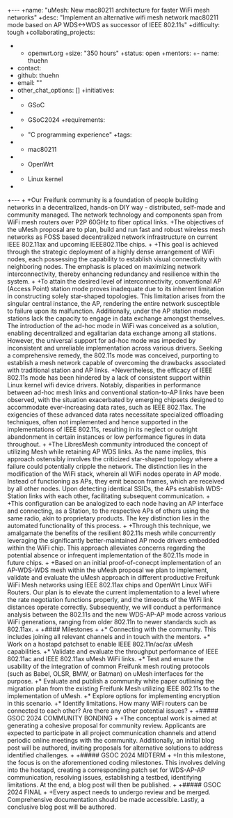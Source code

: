 +---
+name: "uMesh: New mac80211 architecture for faster WiFi mesh networks"
+desc: "Implement an alternative wifi mesh network mac80211 mode based on AP WDS<->WDS as successor of IEEE 802.11s"
+difficulty: tough
+collaborating_projects:
+  - openwrt.org
+size: "350 hours"
+status: open
+mentors:
+- name: thuehn
+  contact:
+    github: thuehn
+    email: ""
+    other_chat_options: []
+initiatives:
+  - GSoC
+  - GSoC2024
+requirements:
+  - "C programming experience"
+tags:
+  - mac80211
+  - OpenWrt
+  - Linux kernel
+
+---
+
+Our Freifunk community is a foundation of people building networks in a decentralized, hands-on DIY way - distributed, self-made and community managed. The network technology and components span from WiFi mesh routers over P2P 60GHz to fiber optical links.
+The objectives of  the uMesh proposal are to plan, build and run fast and robust wireless mesh networks as FOSS based decentralized network infrastructure on current IEEE 802.11ax and upcoming IEEE802.11be chips.
+
+This goal is achieved through the strategic deployment of a highly dense arrangement of WiFi nodes, each possessing the capability to establish visual connectivity with neighboring nodes. The emphasis is placed on maximizing network interconnectivity, thereby enhancing redundancy and resilience within the system.
+
+To attain the desired level of interconnectivity, conventional AP (Access Point) station mode proves inadequate due to its inherent limitation in constructing solely star-shaped topologies. This limitation arises from the singular central instance, the AP, rendering the entire network susceptible to failure upon its malfunction. Additionally, under the AP station mode, stations lack the capacity to engage in data exchange amongst themselves. The introduction of the ad-hoc mode in WiFi was conceived as a solution, enabling decentralized and egalitarian data exchange among all stations. However, the universal support for ad-hoc mode was impeded by inconsistent and unreliable implementation across various drivers. Seeking a comprehensive remedy, the 802.11s mode was conceived, purporting to establish a mesh network capable of overcoming the drawbacks associated with traditional station and AP links.
+Nevertheless, the efficacy of IEEE 802.11s mode has been hindered by a lack of consistent support within Linux kernel wifi device drivers. Notably, disparities in performance between ad-hoc mesh links and conventional station-to-AP links have been observed, with the situation exacerbated by emerging chipsets designed to accommodate ever-increasing data rates, such as IEEE 802.11ax. The exigencies of these advanced data rates necessitate specialized offloading techniques, often not implemented and hence supported in the implementations of IEEE 802.11s, resulting in its neglect or outright abandonment in certain instances or low performance figures in data throughout.
+
+The LibresMesh community introduced the concept of utilizing Mesh while retaining AP WDS links. As the name implies, this approach ostensibly involves the criticized star-shaped topology where a failure could potentially cripple the network. The distinction lies in the modification of the WiFi stack, wherein all WiFi nodes operate in AP mode. Instead of functioning as APs, they emit beacon frames, which are received by all other nodes. Upon detecting identical SSIDs, the APs establish WDS-Station links with each other, facilitating subsequent communication.
+
+This configuration can be analogized to each node having an AP interface and connecting, as a Station, to the respective APs of others using the same radio, akin to proprietary products. The key distinction lies in the automated functionality of this process.
+
+Through this technique, we amalgamate the benefits of the resilient 802.11s mesh while concurrently leveraging the significantly better-maintained AP mode drivers embedded within the WiFi chip. This approach alleviates concerns regarding the potential absence or infrequent implementation of the 802.11s mode in future chips.
+
+Based on an initial proof-of-conecpt implementation of an AP-WDS-WDS mesh within the uMesh proposal we plan to implement, validate and evaluate the uMesh approach in different productive Freifunk WiFi Mesh networks using IEEE 802.11ax chips and OpenWrt Linux WiFi Routers. Our plan is to elevate the current implementation to a level where the rate negotiation functions properly, and the timeouts of the WiFi link distances operate correctly. Subsequently, we will conduct a performance analysis between the 802.11s and the new WDS-AP-AP mode across various WiFi generations, ranging from older 802.11n to newer standards such as 802.11ax.
+
+#### Milestones
+
+* Connecting with the community. This includes joining all relevant channels and in touch with the mentors.
+* Work on a hostapd patchset to enable IEEE 802.11n/ac/ax uMesh capabilities.
+* Validate and evaluate the throughput performance of IEEE 802.11ac and IEEE 802.11ax uMesh WiFi links.
+* Test and ensure the usability of the integration of common Freifunk mesh routing protocols (such as Babel, OLSR, BMW, or Batman) on uMesh interfaces for the purpose.
+* Evaluate and publish a community white paper outlining the migration plan from the existing Freifunk Mesh utilizing IEEE 802.11s to the implementation of uMesh.
+* Explore options for implementing encryption in this scenario.
+* Identify limitations. How many WiFi routers can be connected to each other? Are there any other potential issues?
+
+##### GSOC 2024 COMMUNITY BONDING
+
+The conceptual work is aimed at generating a cohesive proposal for community review. Applicants are expected to participate in all project communication channels and attend periodic online meetings with the community. Additionally, an initial blog post will be authored, inviting proposals for alternative solutions to address identified challenges.
+
+##### GSOC 2024 MIDTERM
+
+In this milestone, the focus is on the aforementioned coding milestones. This involves delving into the hostapd, creating a corresponding patch set for WDS-AP-AP communication, resolving issues, establishing a testbed, identifying limitations. At the end, a blog post will then be published.
+
+##### GSOC 2024 FINAL
+
+Every aspect needs to undergo review and be merged. Comprehensive documentation should be made accessible. Lastly, a conclusive blog post will be authored.
